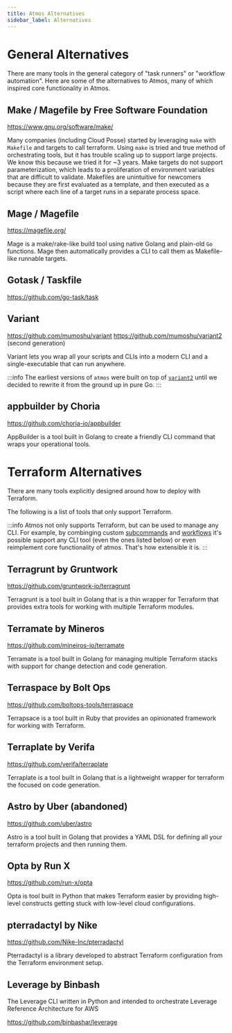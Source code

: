 ```yaml
---
title: Atmos Alternatives
sidebar_label: Alternatives
---
```



# General Alternatives

There are many tools in the general category of "task runners" or "workflow automation". Here are some of the alternatives to Atmos, many of which inspired core functionality in Atmos.

## Make / Magefile by Free Software Foundation

https://www.gnu.org/software/make/

Many companies (including Cloud Posse) started by leveraging `make` with `Makefile` and targets to call terraform. Using `make` is tried and true method of orchestrating tools, but it has trouble scaling up to support large projects. We know this because we tried it for ~3 years. Make targets do not support parameterization, which leads to a proliferation of environment variables that are difficult to validate. Makefiles are unintuitive for newcomers because they are first evaluated as a template, and then executed as a script where each line of a target runs in a separate process space.

## Mage / Magefile

https://magefile.org/

Mage is a make/rake-like build tool using native Golang and plain-old `Go` functions. Mage then automatically provides a CLI to call them as Makefile-like runnable targets.

## Gotask / Taskfile

https://github.com/go-task/task


## Variant

https://github.com/mumoshu/variant
https://github.com/mumoshu/variant2 (second generation)

Variant lets you wrap all your scripts and CLIs into a modern CLI and a single-executable that can run anywhere.

:::info
The earliest versions of `atmos` were built on top of [`variant2`](https://github.com/mumoshu/variant2) until we decided to rewrite it from the ground up in pure Go.
:::

## appbuilder by Choria

https://github.com/choria-io/appbuilder


AppBuilder is a tool built in Golang to create a friendly CLI command that wraps your operational tools.


# Terraform Alternatives

There are many tools explicitly designed around how to deploy with Terraform.  

The following is a list of tools that only support Terraform.

:::info
Atmos not only supports Terraform, but can be used to manage any CLI. For example, by combinging custom [subcommands](/core-concepts/subcommands) and [workflows](/core-concepts/workflows) it's possible support any CLI tool (even the ones listed below) or even reimplement core functionality of atmos. That's how extensible it is.
:::

## Terragrunt by Gruntwork

https://github.com/gruntwork-io/terragrunt

Terragrunt is a tool built in Golang that is a thin wrapper for Terraform that provides extra tools for working with multiple Terraform modules.


## Terramate by Mineros

https://github.com/mineiros-io/terramate

Terramate is a tool built in Golang for managing multiple Terraform stacks with support for change detection and code generation.


## Terraspace by Bolt Ops

https://github.com/boltops-tools/terraspace

Terrapsace is a tool built in Ruby that provides an opinionated framework for working with Terraform.

## Terraplate by Verifa

https://github.com/verifa/terraplate

Terraplate is a tool built in Golang that is a lightweight wrapper for terraform the focused on code generation.

## Astro by Uber (abandoned)

https://github.com/uber/astro

Astro is a tool built in Golang that provides a YAML DSL for defining all your terraform projects and then running them.

## Opta by Run X

https://github.com/run-x/opta

Opta is tool built in Python that makes Terraform easier by providing high-level constructs getting stuck with low-level cloud configurations.

## pterradactyl by Nike

https://github.com/Nike-Inc/pterradactyl

Pterradactyl is a library developed to abstract Terraform configuration from the Terraform environment setup.


## Leverage by Binbash

The Leverage CLI written in Python and intended to orchestrate Leverage Reference Architecture for AWS

https://github.com/binbashar/leverage



